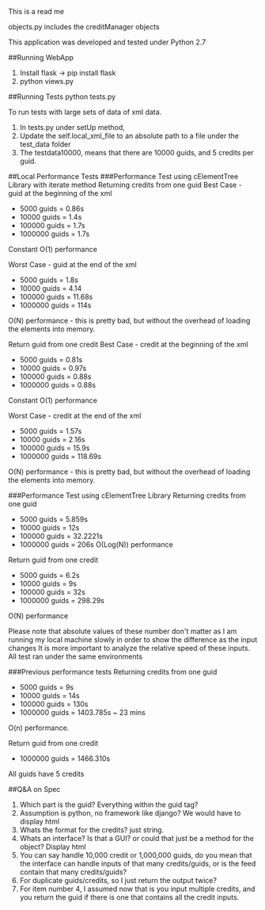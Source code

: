 This is a read me

objects.py includes the creditManager objects

This application was developed and tested under Python 2.7



##Running WebApp
1. Install flask -> pip install flask
2. python views.py


##Running Tests
python tests.py

To run tests with large sets of data of xml data. 

1. In tests.py under setUp method, 
2. Update the self.local_xml_file to an absolute path to a file under the test_data folder
3. The testdata10000, means that there are 10000 guids, and 5 credits per guid. 


##Local Performance Tests
###Performance Test using cElementTree Library with iterate method
Returning credits from one guid
Best Case - guid at the beginning of the xml

* 5000 guids = 0.86s
* 10000 guids =  1.4s
* 100000 guids = 1.7s
* 1000000 guids = 1.7s

Constant O(1) performance

Worst Case - guid at the end of the xml

* 5000 guids = 1.8s
* 10000 guids = 4.14
* 100000 guids = 11.68s
* 1000000 guids = 114s

O(N) performance - this is pretty bad, but without the overhead of loading the elements into memory. 

Return guid from one credit
Best Case - credit at the beginning of the xml

* 5000 guids = 0.81s
* 10000 guids =  0.97s
* 100000 guids = 0.88s
* 1000000 guids = 0.88s

Constant O(1) performance

Worst Case - credit at the end of the xml

* 5000 guids = 1.57s
* 10000 guids =  2.16s
* 100000 guids = 15.9s
* 1000000 guids = 118.69s

O(N) performance - this is pretty bad, but without the overhead of loading the elements into memory. 

###Performance Test using cElementTree Library
Returning credits from one guid

* 5000 guids = 5.859s
* 10000 guids = 12s
* 100000 guids = 32.2221s
* 1000000 guids = 206s
O(Log(N)) performance 

Return guid from one credit

* 5000 guids = 6.2s
* 10000 guids = 9s
* 100000 guids = 32s
* 1000000 guids = 298.29s

O(N) performance

Please note that absolute values of these number don't matter as I am running my local machine slowly in order to show the difference as the input changes
It is more important to analyze the relative speed of these inputs. All test ran under the same environments

###Previous performance tests
Returning credits from one guid

* 5000 guids = 9s
* 10000 guids = 14s
* 100000 guids = 130s
* 1000000 guids = 1403.785s ~ 23 mins

O(n) performance. 

Return guid from one credit

* 1000000 guids = 1466.310s

All guids have 5 credits


##Q&A on Spec

1. Which part is the guid? Everything within the guid tag?
2. Assumption is python, no framework like django? We would have to display html
3. Whats the format for the credits? just string. 
4. Whats an interface? Is that a GUI? or could that just be a method for the object? Display html
5. You can say handle 10,000 credit or 1,000,000 guids, do you mean that the interface can handle inputs of that many credits/guids, or is the feed contain that many credits/guids?
6. For duplicate guids/credits, so I just return the output twice? 
7. For item number 4, I assumed now that is you input multiple credits, and you return the guid if there is one that contains all the credit inputs. 
